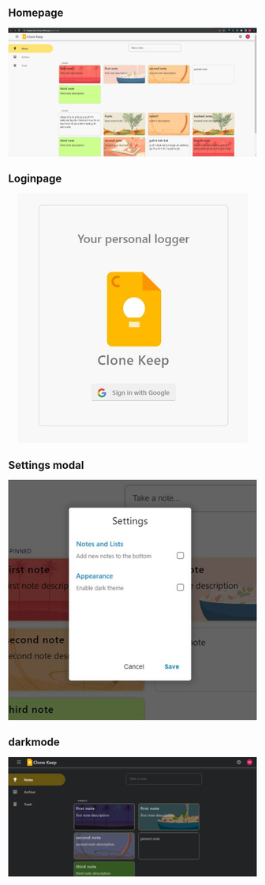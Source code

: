 ## Homepage

<p align="center">
  <img src="./screenshots/keep-homepage.JPG" />
</p>

## Loginpage

<p align="center">
  <img src="./screenshots/keep-loginpage.JPG" />
</p>

## Settings modal

<p align="center">
  <img src="./screenshots/keep-settings-modal.JPG" />
</p>

## darkmode

<p align="center">
  <img src="./screenshots/keep-darkmode.JPG" />
</p>
